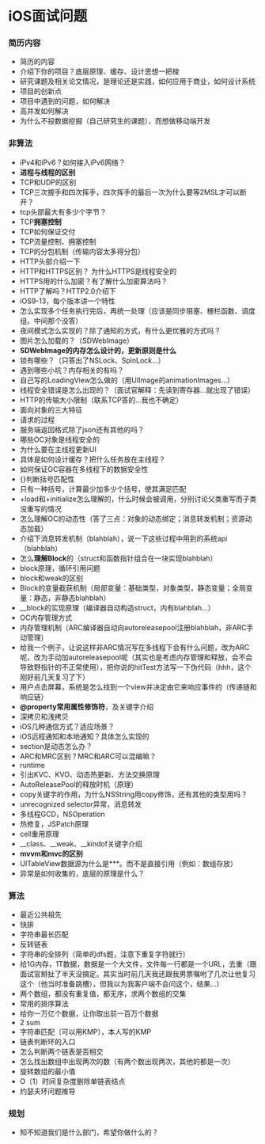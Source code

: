 # iOS面试问题



### 简历内容

* 简历的内容
*  介绍下你的项目？底层原理、缓存、设计思想一把梭
* 研究课题及相关论文情况，是理论还是实践，如何应用于商业，如何设计系统
* 项目的创新点
* 项目中遇到的问题，如何解决
* 高并发如何解决
* 为什么不投数据挖掘（自己研究生的课题），而想做移动端开发



### 非算法

*  iPv4和iPv6？如何接入iPv6网络？
*  **进程与线程的区别**
* TCP和UDP的区别
* TCP三次握手和四次挥手，四次挥手的最后一次为什么要等2MSL才可以断开？
*  tcp头部最大有多少个字节？
* TCP**拥塞控制**
* TCP如何保证交付
* TCP流量控制、拥塞控制
* TCP的分包机制（传输内容太多得分包）
* HTTP头部介绍一下
* HTTP和HTTPS区别？ 为什么HTTPS是线程安全的
* HTTPS用的什么加密？有了解什么加密算法吗？
* HTTP了解吗？HTTP2.0介绍下
* iOS9-13，每个版本讲一个特性
* 怎么实现多个任务执行完后，再统一处理（应该是同步阻塞、栅栏函数、调度组。中间那个没答）
* 夜间模式怎么实现的？除了通知的方式，有什么更优雅的方式吗？
* 图片怎么加载的？（SDWebImage）
* **SDWebImage的内存怎么设计的，更新原则是什么**
* 锁有哪些？（只答出了NSLock、SpinLock…）
* 遇到哪些小坑？内存相关的有吗？
* 自己写的LoadingView怎么做的（用UIImage的animationImages…）
* 线程安全错误是怎么出现的？（面试官解释：先读到寄存器…就出现了错误）
* HTTP的传输大小限制（联系TCP答的...我也不确定）
* 面向对象的三大特征
* 请求的过程
* 服务端返回格式除了json还有其他的吗？
* 哪些OC对象是线程安全的
* 为什么要在主线程更新UI
* 具体是如何设计缓存？把什么任务放在主线程？
* 如何保证OC容器在多线程下的数据安全性
* {}[]()判断括号匹配性
* 只有一种括号，计算最少加多少个括号，使其满足匹配
* +load和+initialize怎么理解的，什么时候会被调用，分别讨论父类重写而子类没重写的情况
* 怎么理解OC的动态性（答了三点：对象的动态绑定；消息转发机制；资源动态加载）
* 介绍下消息转发机制（blahblah），说一下这些过程中用到的系统api（blahblah）
* 怎么**理解Block**的（struct和函数指针组合在一块实现blahblah）
* block原理，循环引用问题
* block和weak的区别
* Block的变量截获机制（局部变量：基础类型，对象类型，静态变量；全局变量：静态，非静态blahblah）
* __block的实现原理（编译器自动构造struct，内有blahblah…）
*  OC内存管理方式
* 内存管理机制（ARC编译器自动向autoreleasepool注册blahblah，非ARC手动管理）
* 给我一个例子，让说这样非ARC情况写在多线程下会有什么问题，改为ARC呢，改为手动加autoreleasepool呢（其实也是考虑内存管理和释放，会不会导致野指针的不正常使用），把你说的hitTest方法写一下伪代码（hhh，这个刚好前几天复习了下）
* 用户点击屏幕，系统是怎么找到一个view并决定由它来响应事件的（传递链和响应链）
* **@property常用属性修饰符**，及关键字介绍
* 深拷贝和浅拷贝
*  iOS几种通信方式？适应场景？
*  iOS远程通知和本地通知？具体怎么实现的
* section是动态怎么办？
* ARC和MRC区别？MRC和ARC可以混编嘛？
* runtime
* 引出KVC、KVO、动态热更新、方法交换原理
* AutoReleasePool的释放时机（原理）
* copy关键字的作用，为什么NSString用copy修饰，还有其他的类型用吗？
* unrecognized selector异常，消息转发
* 多线程GCD，NSOperation
* 热修复，JSPatch原理
* cell重用原理
* __class、__weak、__kindof关键字介绍
* **mvvm和mvc的区别**
* UITableView数据源为什么是***。而不是直接引用（例如：数组存放）
* 异常是如何收集的，底层的原理是什么？



### 算法

* 最近公共祖先
* 快排
* 字符串最长匹配
* 反转链表
* 字符串的全排列（简单的dfs题，注意下重复字符就行）
* 给1G内存，1T数据，数据是一个大文件，文件每一行都是一个URL，去重（跟面试官掰扯了半天没搞定。其实当时前几天我还跟我男票嘱咐了几次让他复习这个（他当时准备跳槽），但我以为我客户端不会问这个，结果...）
* 两个数组，都没有重复值，都无序，求两个数组的交集
* 常用的排序算法
* 给你一万亿个数据，让你取出前一百万个数据
* 2 sum
* 字符串匹配（可以用KMP），本人写的KMP
* 链表判断环的入口
* 怎么判断两个链表是否相交
* 怎么找出数组中出现两次的数（有两个数出现两次，其他的都是一次）
* 旋转数组的最小值
* O（1）时间复杂度删除单链表结点
* 约瑟夫环问题推导



### 规划

* 知不知道我们是什么部门，希望你做什么的？
